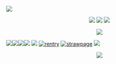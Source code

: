 </p>
<p align="left">
<img src="https://i.postimg.cc/nhGBYW3T/s03mq8.gif"> 

</p>
<p align="center">
<img src="https://i.postimg.cc/4y3DgjhT/Untitled759-20250325000319.png"> 
<img src="https://i.postimg.cc/cJv2zwKh/image.png">
<img src="https://i.postimg.cc/cJv2zwKh/image.png">      

<p align="center">
<img src="https://i.postimg.cc/WzZq8ps9/cached-Image-2.png">

<img src="https://i.postimg.cc/vHYgB2Hj/image.png"><img src="https://i.postimg.cc/vHYgB2Hj/image.png"><img src="https://i.postimg.cc/vHYgB2Hj/image.png"><img src="https://i.postimg.cc/vHYgB2Hj/image.png"> <img src="https://i.postimg.cc/vHYgB2Hj/image.png"> [![rentry](https://i.postimg.cc/W1Kd9xyC/Untitled-Artwork-1.png)]() [![strawpage](https://i.postimg.cc/KYMRCJSz/Untitled-Artwork-2.png)](https://elegiacal.straw.page) [![](https://i.postimg.cc/sXCvz7sJ/Untitled-Artwork-3.png)]()

<p align="center">
<img src="https://i.postimg.cc/1t2NDV1n/cached-Image-1.png">

